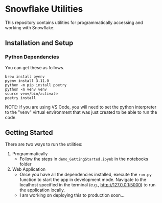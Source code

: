 # Snowflake Utilities

This repository contains utilities for programmatically accessing and working with Snowflake.

## Installation and Setup

### Python Dependencies

You can get these as follows.

```shell
brew install pyenv
pyenv install 3.11.0
python -m pip install poetry
python -m venv venv
source venv/bin/activate
poetry install
```

NOTE: If you are using VS Code, you will need to set the python interpreter to the "venv" virtual environment that was just created to be able to run the code.

## Getting Started

There are two ways to run the utilities:

1. Programmatically
    - Follow the steps in `demo_GettingStarted.ipynb` in the notebooks folder
2. Web Application
    - Once you have all the dependencies installed, execute the `run.py` function to start the app in development mode. Navigate to the localhost specified in the terminal (e.g., http://127.0.0.1:5000) to run the application locally.
    - I am working on deploying this to production soon...
